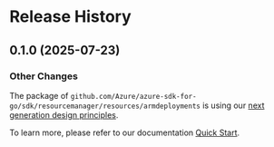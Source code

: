 # Release History

## 0.1.0 (2025-07-23)
### Other Changes

The package of `github.com/Azure/azure-sdk-for-go/sdk/resourcemanager/resources/armdeployments` is using our [next generation design principles](https://azure.github.io/azure-sdk/general_introduction.html).

To learn more, please refer to our documentation [Quick Start](https://aka.ms/azsdk/go/mgmt).